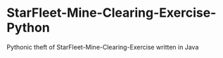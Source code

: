 # StarFleet-Mine-Clearing-Exercise-Python
Pythonic theft of StarFleet-Mine-Clearing-Exercise written in Java
